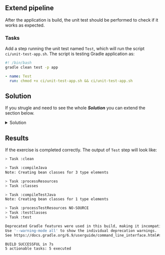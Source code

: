 ## Extend pipeline 
After the application is build, the unit test should be performed to check if it works as expected. 

### Tasks

Add a step running the unit test named `Test`, which will run the script `ci/unit-test-app.sh`. The script is testing Gradle application as:
```bash
#! /bin/bash
gradle clean test -p app
```

```YAML
- name: Test
  run: chmod +x ci/unit-test-app.sh && ci/unit-test-app.sh
```

## Solution

If you strugle and need to see the whole ***Solution*** you can extend the section below. 
<details>
    <summary> Solution </summary>
  
  ```
  on: push
  jobs:
  Build:
    runs-on: ubuntu-latest
    container: gradle:6-jdk11
    steps:
      - name: Clone-down
        uses: actions/checkout@v2       
      - name: Build application
        run: chmod +x ci/build-app.sh && ci/build-app.sh
      - name: Test
        run: chmod +x ci/unit-test-app.sh && ci/unit-test-app.sh

  ```

</details>

## Results 

If the exercise is completed correctly. The output of `Test` step will look like: 

``` bash
> Task :clean

> Task :compileJava
Note: Creating bean classes for 3 type elements

> Task :processResources
> Task :classes

> Task :compileTestJava
Note: Creating bean classes for 1 type elements

> Task :processTestResources NO-SOURCE
> Task :testClasses
> Task :test

Deprecated Gradle features were used in this build, making it incompatible with Gradle 7.0.
Use '--warning-mode all' to show the individual deprecation warnings.
See https://docs.gradle.org/6.9/userguide/command_line_interface.html#sec:command_line_warnings

BUILD SUCCESSFUL in 7s
5 actionable tasks: 5 executed
```


